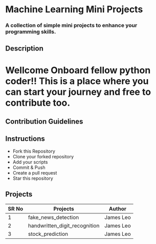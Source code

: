 # Machine Learning Mini Projects
### A collection of simple mini projects to enhance your  programming skills.


## Description


Wellcome Onboard fellow python coder!! This is a place where you can start your journey and free to contribute too.
=======


## Contribution Guidelines

## Instructions
* Fork this Repository
* Clone your forked repository
* Add your scripts
* Commit & Push
* Create a pull request
* Star this repository

## Projects


|SR No |Projects  | Author|
--- | --- | ---|
|1|fake_news_detection|James Leo|
|2|handwritten_digit_recognition|James Leo|
|3|stock_prediction|James Leo|